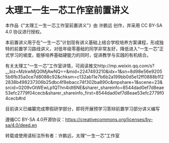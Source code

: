 # 太理工一生一芯工作室前置讲义
本作品《"太理工一生一芯工作室前置讲义"》由 许鹏远 创作，并采用 CC BY-SA 4.0 协议进行授权。

本前置讲义用于在“一生一芯”计划现有讲义基础上结合学校培养方案课程，形成独特的前置学习路线讲义，对低年级零基础的同学非常友好，降低进入“一生一芯”正式学习的坡度，能够培养基础硬能力的同时，促进教学与实践的有机结合。

有关太理工“一生一芯”工作室详情，可阅读推文http://mp.weixin.qq.com/s?__biz=MzkwMjQ0MjAwNQ==&mid=2247493210&idx=1&sn=8d98e56e92055b6fb35a0ce7d8088c92&chksm=c132ab11e7b6b2a199bb0d5e12ff0888b1f22838b498237306b25dbc4f8ebacc74f302ba890c&mpshare=1&scene=23&srcid=0209vGtWEwLp1QThn4idt6NE&sharer_shareinfo=8544dad0ef7d8eae53efc2779f04cecb&sharer_shareinfo_first=8544dad0ef7d8eae53efc2779f04cecb#rd

目前讲义已编纂完成寒假研学部分，即将开展预学习答辩前置学习部分讲义编写



遵循CC BY-SA 4.0开源协议：https://creativecommons.org/licenses/by-sa/4.0/deed.en

转载或使用请标注所有者：许鹏远，太理“一生一芯”工作室
